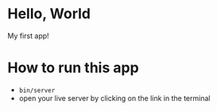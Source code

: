 # Hello, World

My first app!

# How to run this app

- `bin/server`
- open your live server by clicking on the link in the terminal
